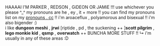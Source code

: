 HAAAAI I'M PARKER , REDSON , GiDEON OR JAMiE !!! use whichever you please ^_^ 
my pronouns are he , ey , it + more !! you can find my pronouns list on my [pronouns . cc](https://pronouns.cc/@nechanicvox) !!
i'm aroaceflux , polyamorous and bisexual !! i'm also bigender :)\
i like **dungeon meshi** , **jrwi** [riptide , pd , the suckening ++ ]**scott pilgrim** , **lego monkie kid** , **qsmp** , **overwatch** ++ BUNCHA MORE STUFF !!
      ↳ i'm usually in any of these areas :D
